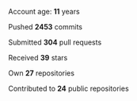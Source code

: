 Account age: **11** years

Pushed **2453** commits

Submitted **304** pull requests

Received **39** stars

Own **27** repositories

Contributed to **24** public repositories

